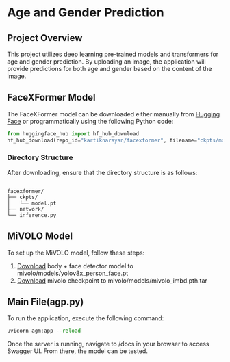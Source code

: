 # Age and Gender Prediction

## Project Overview

This project utilizes deep learning pre-trained models and transformers for age and gender prediction. By uploading an image, the application will provide predictions for both age and gender based on the content of the image.


## FaceXFormer Model 

The FaceXFormer model can be downloaded either manually from [Hugging Face](https://huggingface.co/kartiknarayan/facexformer) or programmatically using the following Python code:
```python
from huggingface_hub import hf_hub_download
hf_hub_download(repo_id="kartiknarayan/facexformer", filename="ckpts/model.pt", local_dir="./")
```
### Directory Structure
After downloading, ensure that the directory structure is as follows:
```plaintext

facexformer/
├── ckpts/
│   └── model.pt
├── network/
└── inference.py
```

## MiVOLO Model
To set up the MiVOLO model, follow these steps:

1.	[Download](https://drive.google.com/file/d/1CGNCkZQNj5WkP3rLpENWAOgrBQkUWRdw/view) body + face detector model to mivolo/models/yolov8x_person_face.pt
2.	[Download](https://drive.google.com/file/d/11i8pKctxz3wVkDBlWKvhYIh7kpVFXSZ4/view) mivolo checkpoint to mivolo/models/mivolo_imbd.pth.tar

## Main File(agp.py)
To run the application, execute the following command:
```python
uvicorn agm:app --reload
```
Once the server is running, navigate to /docs in your browser to access Swagger UI. From there, the model can be tested.


